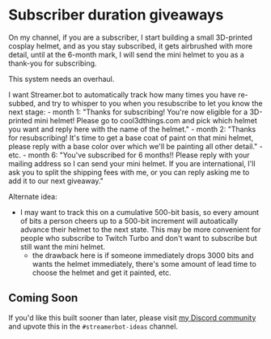 # Subscriber duration giveaways

On my channel, if you are a subscriber, I start building a small 3D-printed cosplay helmet, and as you stay subscribed, it gets airbrushed with more detail, until at the 6-month mark, I will send the mini helmet to you as a thank-you for subscribing.

This system needs an overhaul.

I want Streamer.bot to automatically track how many times you have re-subbed, and try to whisper to you when you resubscribe to let you know the next stage:
    - month 1: "Thanks for subscribing! You're now eligible for a 3D-printed mini helmet! Please go to cool3dthings.com and pick which helmet you want and reply here with the name of the helmet."
    - month 2: "Thanks for resubscribing! It's time to get a base coat of paint on that mini helmet, please reply with a base color over which we'll be painting all other detail."
    - etc.
    - month 6: "You've subscribed for 6 months!! Please reply with your mailing address so I can send your mini helmet. If you are international, I'll ask you to split the shipping fees with me, or you can reply asking me to add it to our next giveaway."

Alternate idea:

- I may want to track this on a cumulative 500-bit basis, so every amount of bits a person cheers up to a 500-bit increment will autoatically advance their helmet to the next state. This may be more convenient for people who subscribe to Twitch Turbo and don't want to subscribe but still want the mini helmet.
    - the drawback here is if someone immediately drops 3000 bits and wants the helmet immediately, there's some amount of lead time to choose the helmet and get it painted, etc.

## Coming Soon

If you'd like this built sooner than later, please visit [my Discord community](https://tig.fyi/discord) and upvote this in the `#streamerbot-ideas` channel.
